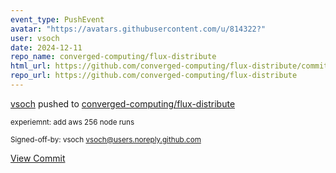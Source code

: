 ```yaml
---
event_type: PushEvent
avatar: "https://avatars.githubusercontent.com/u/814322?"
user: vsoch
date: 2024-12-11
repo_name: converged-computing/flux-distribute
html_url: https://github.com/converged-computing/flux-distribute/commit/78e9b06e63446e3577955deed1fff09b9ba7d276
repo_url: https://github.com/converged-computing/flux-distribute
---
```


<a href='https://github.com/vsoch' target='_blank'>vsoch</a> pushed to <a href='https://github.com/converged-computing/flux-distribute' target='_blank'>converged-computing/flux-distribute</a>

<small>experiemnt: add aws 256 node runs

Signed-off-by: vsoch <vsoch@users.noreply.github.com></small>

<a href='https://github.com/converged-computing/flux-distribute/commit/78e9b06e63446e3577955deed1fff09b9ba7d276' target='_blank'>View Commit</a>